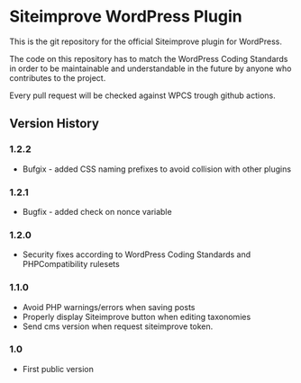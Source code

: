 # Siteimprove WordPress Plugin

This is the git repository for the official Siteimprove plugin for WordPress.

The code on this repository has to match the WordPress Coding Standards in order to be maintainable and understandable in the future by anyone who contributes to the project.

Every pull request will be checked against WPCS trough github actions.

## Version History

### 1.2.2
* Bufgix - added CSS naming prefixes to avoid collision with other plugins

### 1.2.1
* Bugfix - added check on nonce variable

### 1.2.0
* Security fixes according to WordPress Coding Standards and PHPCompatibility rulesets

### 1.1.0
* Avoid PHP warnings/errors when saving posts
* Properly display Siteimprove button when editing taxonomies
* Send cms version when request siteimprove token.

### 1.0
* First public version